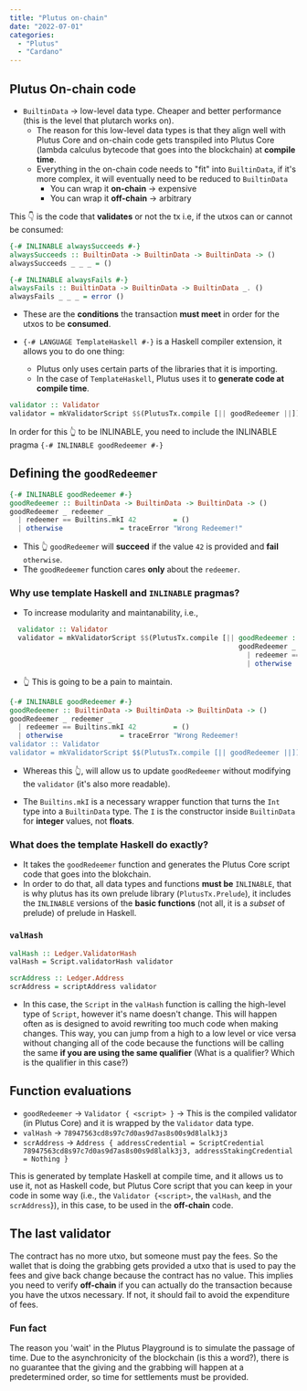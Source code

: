 ```yaml
---
title: "Plutus on-chain"
date: "2022-07-01"
categories: 
  - "Plutus"
  - "Cardano"
---
```


## Plutus On-chain code

- `BuiltinData` -> low-level data type. Cheaper and better performance (this is the level that plutarch works on).
  - The reason for this low-level data types is that they align well with Plutus Core and on-chain code gets transpiled into Plutus Core (lambda calculus bytecode that goes into the blockchain) at **compile time**.
  - Everything in the on-chain code needs to "fit" into `BuiltinData`, if it's more complex, it will eventually need to be reduced to `BuiltinData`
    - You can wrap it **on-chain** -> expensive
    - You can wrap it **off-chain** -> arbitrary

This 👇 is the code that **validates** or not the tx i.e, if the utxos can or cannot be consumed:

```Haskell
{-# INLINABLE alwaysSucceeds #-}
alwaysSucceeds :: BuiltinData -> BuiltinData -> BuiltinData -> ()
alwaysSucceeds _ _ _ = ()

{-# INLINABLE alwaysFails #-}
alwaysFails :: BuiltinData -> BuiltinData -> BuiltinData _. ()
alwaysFails _ _ _ = error ()
```

- These are the **conditions** the transaction **must meet** in order for the utxos to be **consumed**.

- `{-# LANGUAGE TemplateHaskell #-}` is a Haskell compiler extension, it allows you to do one thing:
  - Plutus only uses certain parts of the libraries that it is importing.
  - In the case of `TemplateHaskell`, Plutus uses it to **generate code at compile time**.

```Haskell
validator :: Validator
validator = mkValidatorScript $$(PlutusTx.compile [|| goodRedeemer ||])
```

In order for this 👆 to be INLINABLE, you need to include the INLINABLE pragma `{-# INLINABLE goodRedeemer #-}`

## Defining the `goodRedeemer`

```Haskell
{-# INLINABLE goodRedeemer #-}
goodRedeemer :: BuiltinData -> BuiltinData -> BuiltinData -> ()
goodRedeemer _ redeemer _ 
  | redeemer == Builtins.mkI 42         = ()
  | otherwise              = traceError "Wrong Redeemer!"

```

- This 👆 `goodRedeemer` will **succeed** if the value `42` is provided and **fail** `otherwise`.
- The `goodRedeemer` function cares **only** about the `redeemer`.

### Why use template Haskell and `INLINABLE` pragmas?

- To increase modularity and maintanability, i.e.,

```Haskell
  validator :: Validator
  validator = mkValidatorScript $$(PlutusTx.compile [|| goodRedeemer :: BuiltinData -> BuiltinData -> BuiltinData -> ()
                                                        goodRedeemer _ redeemer _ 
                                                          | redeemer == Builtins.mkI 42         = ()
                                                          | otherwise              = traceError "Wrong Redeemer!" ||])
  ```

- 👆 This is going to be a pain to maintain.

```Haskell
{-# INLINABLE goodRedeemer #-}
goodRedeemer :: BuiltinData -> BuiltinData -> BuiltinData -> ()
goodRedeemer _ redeemer _ 
  | redeemer == Builtins.mkI 42         = ()
  | otherwise              = traceError "Wrong Redeemer!
validator :: Validator
validator = mkValidatorScript $$(PlutusTx.compile [|| goodRedeemer ||])
```

- Whereas this 👆, will allow us to update `goodRedeemer` without modifying the `validator` (it's also more readable).

- The `Builtins.mkI` is a necessary wrapper function that turns the `Int` type into a `BuiltinData` type. The `I` is the constructor inside `BuiltinData` for **integer** values, not **floats**.
  
### What does the template Haskell do exactly?

- It takes the `goodRedeemer` function and generates the Plutus Core script code that goes into the blokchain.
- In order to do that, all data types and functions **must be** `INLINABLE`, that is why plutus has its own prelude library (`PlutusTx.Prelude`), it includes the `INLINABLE` versions of the **basic functions** (not all, it is a *subset* of prelude) of prelude in Haskell.

### `valHash`

```Haskell
valHash :: Ledger.ValidatorHash
valHash = Script.validatorHash validator

scrAddress :: Ledger.Address
scrAddress = scriptAddress validator
```

- In this case, the `Script` in the `valHash` function is calling the high-level type of `Script`, however it's name doesn't change. This will happen often as is designed to avoid rewriting too much code when making changes. This way, you can jump from a high to a low level or vice versa without changing all of the code because the functions will be calling the same **if you are using the same qualifier** (What is a qualifier? Which is the qualifier in this case?)

## Function evaluations

- `goodRedeemer` -> `Validator { <script> }` -> This is the compiled validator (in Plutus Core) and it is wrapped by the `Validator` data type.
- `valHash` -> `78947563cd8s97c7d0as9d7as8s00s9d8lalk3j3`
- `scrAddress` -> `Address { addressCredential = ScriptCredential 78947563cd8s97c7d0as9d7as8s00s9d8lalk3j3, addressStakingCredential = Nothing }`

This is generated by template Haskell at compile time, and it allows us to use it, not as Haskell code, but Plutus Core script that you can keep in your code in some way (i.e., the `Validator {<script>`, the `valHash`, and the `scrAddress`}), in this case, to be used in the **off-chain** code.

## The last validator

The contract has no more utxo, but someone must pay the fees. So the wallet that is doing the grabbing gets provided a utxo that is used to pay the fees and give back change because the contract has no value. This implies you need to verify **off-chain** if you can actually do the transaction because you have the utxos necessary. If not, it should fail to avoid the expenditure of fees.

### Fun fact

The reason you 'wait' in the Plutus Playground is to simulate the passage of time. Due to the asynchronicity of the blockchain (is this a word?), there is no guarantee that the giving and the grabbing will happen at a predetermined order, so time for settlements must be provided.